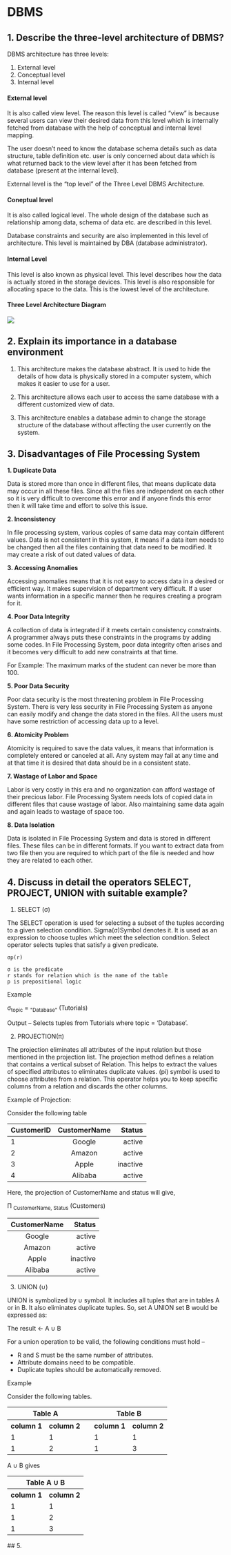 # DBMS

## 1. Describe the three-level architecture of DBMS? 
DBMS architecture has three levels:

1. External level
2. Conceptual level
3. Internal level

#### External level
It is also called view level. The reason this level is called “view” is because several users can view their desired data from this level which is internally fetched from database with the help of conceptual and internal level mapping.

The user doesn’t need to know the database schema details such as data structure, table definition etc. user is only concerned about data which is what returned back to the view level after it has been fetched from database (present at the internal level).

External level is the “top level” of the Three Level DBMS Architecture.
#### Coneptual level
It is also called logical level. The whole design of the database such as relationship among data, schema of data etc. are described in this level.

Database constraints and security are also implemented in this level of architecture. This level is maintained by DBA (database administrator).

#### Internal Level
This level is also known as physical level. This level describes how the data is actually stored in the storage devices. This level is also responsible for allocating space to the data. This is the lowest level of the architecture.
#### Three Level Architecture Diagram
<img align="center"  src="dbms_three_level_architecture.png">

## 2. Explain its importance in a database environment

1. This architecture makes the database abstract. It is used to hide the details of how data is physically stored in a computer system, which makes it easier to use for a user.
2. This architecture allows each user to access the same database with a different customized view of data.

3. This architecture enables a database admin to change the storage structure of the database without affecting the user currently on the system.


## 3. Disadvantages of File Processing System
<b>1. Duplicate Data</b>

Data is stored more than once in different files, that means duplicate data may occur in all these files. Since all the files are independent on each other so it is very difficult to overcome this error and if anyone finds this error then it will take time and effort to solve this issue.

<b>2. Inconsistency</b>

In file processing system, various copies of same data may contain different values. Data is not consistent in this system, it means if a data item needs to be changed then all the files containing that data need to be modified. It may create a risk of out dated values of data.

<b>3. Accessing Anomalies</b>

Accessing anomalies means that it is not easy to access data in a desired or efficient way. It makes supervision of department very difficult. If a user wants information in a specific manner then he requires creating a program for it.

<b>4. Poor Data Integrity</b>

A collection of data is integrated if it meets certain consistency constraints. A programmer always puts these constraints in the programs by adding some codes. In File Processing System, poor data integrity often arises and it becomes very difficult to add new constraints at that time.

For Example: The maximum marks of the student can never be more than 100.

<b>5. Poor Data Security</b>

Poor data security is the most threatening problem in File Processing System. There is very less security in File Processing System as anyone can easily modify and change the data stored in the files. All the users must have some restriction of accessing data up to a level.


<b>6. Atomicity Problem</b>

Atomicity is required to save the data values, it means that information is completely entered or canceled at all. Any system may fail at any time and at that time it is desired that data should be in a consistent state.

<b>7. Wastage of Labor and Space</b>

Labor is very costly in this era and no organization can afford wastage of their precious labor. File Processing System needs lots of copied data in different files that cause wastage of labor. Also maintaining same data again and again leads to wastage of space too.

<b>8. Data Isolation</b>

Data is isolated in File Processing System and data is stored in different files. These files can be in different formats. If you want to extract data from two file then you are required to which part of the file is needed and how they are related to each other.

## 4. Discuss in detail the operators SELECT, PROJECT, UNION with suitable example?

1. SELECT (σ)

The SELECT operation is used for selecting a subset of the tuples according to a given selection condition. Sigma(σ)Symbol denotes it. It is used as an expression to choose tuples which meet the selection condition. Select operator selects tuples that satisfy a given predicate.

```
σp(r)

σ is the predicate
r stands for relation which is the name of the table
p is prepositional logic
```
Example

σ<sub>topic</sub> = <sub>"Database"</sub> (Tutorials)

Output – Selects tuples from Tutorials where topic = ‘Database’.

2. PROJECTION(π)

The projection eliminates all attributes of the input relation but those mentioned in the projection list. The projection method defines a relation that contains a vertical subset of Relation. This helps to extract the values of specified attributes to eliminates duplicate values. (pi) symbol is used to choose attributes from a relation. This operator helps you to keep specific columns from a relation and discards the other columns.

Example of Projection:

Consider the following table

| CustomerID      | CustomerName | Status     |
| :---        |    :----:   |          ---: |
| 1   | Google      | active   |
| 2   | Amazon      | active   |
| 3   | Apple       | inactive   |
| 4   | Alibaba       | active   |

Here, the projection of CustomerName and status will give,


Π <sub>CustomerName, Status</sub> (Customers)


| CustomerName| Status     |
|    :----:     |     ---: |
| Google      | active   |
| Amazon      | active   |
| Apple       | inactive |
| Alibaba     | active   |

3. UNION  (∪)

UNION is symbolized by ∪ symbol. It includes all tuples that are in tables A or in B. It also eliminates duplicate tuples. So, set A UNION set B would be expressed as:

The result <- A ∪ B

For a union operation to be valid, the following conditions must hold –
* R and S must be the same number of attributes.
* Attribute domains need to be compatible.
* Duplicate tuples should be automatically removed.

Example

Consider the following tables.

<table>
<tbody>
<tr>
<th colspan="2"><center>Table A</center></th>
<td></td>
<th colspan="2"><strong><center>Table B</center></strong></th>
</tr>
<tr>
<th>column 1</th>
<th>column 2</th>
<th></th>
<th>column 1</th>
<th>column 2</th>
</tr>
<tr>
<td>1</td>
<td>1</td>
<td></td>
<td>1</td>
<td>1</td>
</tr>
<tr>
<td>1</td>
<td>2</td>
<td></td>
<td>1</td>
<td>3</td>
</tr>
</tbody>
</table>

A ∪ B gives

<table>
<tbody>
<tr>
<th colspan="2"><center>Table A ∪ B</center></th>
</tr>
<tr>
<th>column 1</th>
<th>column 2</th>
</tr>
<tr>
<td>1</td>
<td>1</td>
</tr>
<tr>
<td>1</td>
<td>2</td>
</tr>
<tr>
<td>1</td>
<td>3</td>
</tr>
</tbody>
</table>
## 5.
